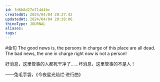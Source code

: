 ```yaml
---
id: fd6b8d27e714d4bc
createdAt: 2024/04/04 20:37:42
updatedAt: 2024/04/04 20:38:06
thinoType: JOURNAL
aliases: 
tags: 
---
```

#金句 The good news is, the persons in charge of this place are all dead. The bad news, the one in charge right now is not a person!

好消息，这里管事的人都死干净了……坏消息，这里管事的不是人！

——兔毛手袋，《今夜星光灿烂·进行曲》
